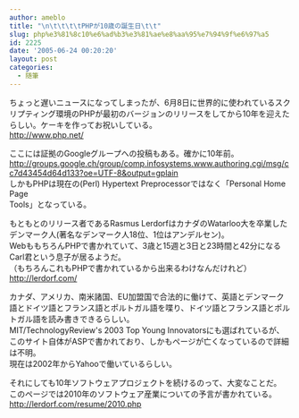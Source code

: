```yaml
---
author: ameblo
title: "\n\t\t\t\tPHPが10歳の誕生日\t\t"
slug: php%e3%81%8c10%e6%ad%b3%e3%81%ae%e8%aa%95%e7%94%9f%e6%97%a5
id: 2225
date: '2005-06-24 00:20:20'
layout: post
categories:
  - 随筆
---
```


ちょっと遅いニュースになってしまったが、6月8日に世界的に使われているスクリプティング環境のPHPが最初のバージョンのリリースをしてから10年を迎えたらしい。ケーキを作ってお祝いしている。  
http://www.php.net/  

ここには証拠のGoogleグループへの投稿もある。確かに10年前。  
http://groups.google.ch/group/comp.infosystems.www.authoring.cgi/msg/cc7d43454d64d133?oe=UTF-8&output=gplain  
しかもPHPは現在の(Perl) Hypertext Preprocessorではなく「Personal Home Page  
Tools」となっている。  

もともとのリリース者であるRasmus LerdorfはカナダのWatarloo大を卒業したデンマーク人(著名なデンマーク人18位、1位はアンデルセン)。  
WebももちろんPHPで書かれていて、3歳と15週と3日と23時間と42分になるCarl君という息子が居るようだ。  
（もちろんこれもPHPで書かれているから出来るわけなんだけれど）  
http://lerdorf.com/  

カナダ、アメリカ、南米諸国、EU加盟国で合法的に働けて、英語とデンマーク語とドイツ語とフランス語とポルトガル語を喋り、ドイツ語とフランス語とポルトガル語を読み書きできるらしい。  
MIT/TechnologyReview's 2003 Top Young Innovatorsにも選ばれているが、このサイト自体がASPで書かれており、しかもページが亡くなっているので詳細は不明。  
現在は2002年からYahooで働いているらしい。  

それにしても10年ソフトウェアプロジェクトを続けるのって、大変なことだ。  
このページでは2010年のソフトウェア産業についての予言が書かれている。  
http://lerdorf.com/resume/2010.php